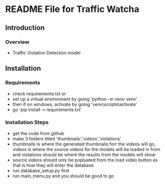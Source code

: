 # README File for Traffic Watcha

## Introduction

### Overview
- Traffic Violation Detection model


## Installation

### Requirements
- check requirements.txt or
- set up a vritual environment by going 'python -m venv venv'
- then if on windows, activate by going 'venv\scripts\activate'
- go 'pip install -r requirements.txt'


### Installation Steps
- get the code from github
- make 3 folders titled 'thumbnails','videos','violations'
- thumbnails is where the generated thumbnails forr the videos will go, videos is where the source videos for the  models will be loaded in from and violations should be where the results from the models will show 
- source videos should only be popluated from the load video button as that is how they will enter the database
- run database_setup.py first
- run main_menu.py and you should be good to go
